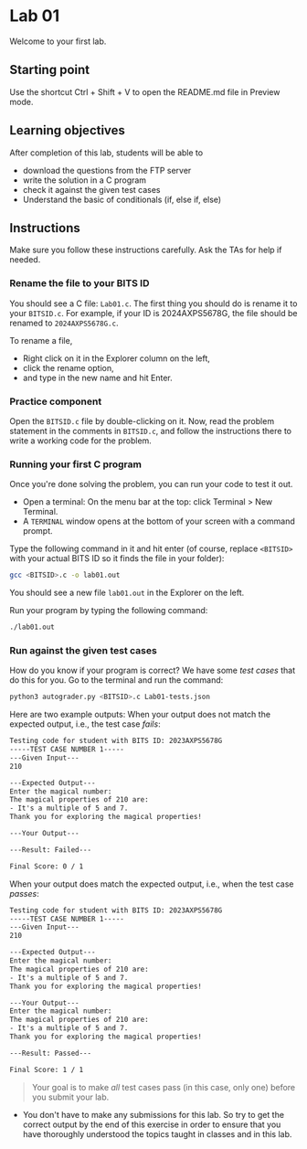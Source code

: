 # Lab 01

Welcome to your first lab.

## Starting point

Use the shortcut Ctrl + Shift + V to open the README.md file in Preview mode.

## Learning objectives

After completion of this lab, students will be able to

* download the questions from the FTP server
* write the solution in a C program
* check it against the given test cases
* Understand the basic of conditionals (if, else if, else)

## Instructions

Make sure you follow these instructions carefully. Ask the TAs for help if needed.

### Rename the file to your BITS ID

You should see a C file: `Lab01.c`. The first thing you should do is rename it to your `BITSID.c`. For example, if your ID is 2024AXPS5678G, the file should be renamed to `2024AXPS5678G.c`. 

To rename a file,

* Right click on it in the Explorer column on the left,
* click the rename option,
* and type in the new name and hit Enter.

### Practice component

Open the `BITSID.c` file by double-clicking on it. Now, read the problem statement in the comments in `BITSID.c`, and follow the instructions there to write a working code for the problem.

### Running your first C program

Once you're done solving the problem, you can run your code to test it out. 

* Open a terminal: On the menu bar at the top: click Terminal > New Terminal. 
* A `TERMINAL` window opens at the bottom of your screen with a command prompt.

Type the following command in it and hit enter (of course, replace `<BITSID>` with your actual BITS ID so it finds the file in your folder):

```sh
gcc <BITSID>.c -o lab01.out
```

You should see a new file `lab01.out` in the Explorer on the left.

Run your program by typing the following command:

```sh
./lab01.out
```

### Run against the given test cases

How do you know if your program is correct? We have some *test cases* that do this for you.
Go to the terminal and run the command:

```sh
python3 autograder.py <BITSID>.c Lab01-tests.json
```

Here are two example outputs:
When your output does not match the expected output, i.e., the test case *fails*:
```txt
Testing code for student with BITS ID: 2023AXPS5678G
-----TEST CASE NUMBER 1-----
---Given Input---
210

---Expected Output---
Enter the magical number: 
The magical properties of 210 are:
- It's a multiple of 5 and 7.
Thank you for exploring the magical properties!

---Your Output---

---Result: Failed---

Final Score: 0 / 1
```

When your output does match the expected output, i.e., when the test case *passes*:

```txt
Testing code for student with BITS ID: 2023AXPS5678G
-----TEST CASE NUMBER 1-----
---Given Input---
210

---Expected Output---
Enter the magical number: 
The magical properties of 210 are:
- It's a multiple of 5 and 7.
Thank you for exploring the magical properties!

---Your Output---
Enter the magical number: 
The magical properties of 210 are:
- It's a multiple of 5 and 7.
Thank you for exploring the magical properties!

---Result: Passed---

Final Score: 1 / 1
```

> Your goal is to make *all* test cases pass (in this case, only one) before you submit your lab.

* You don't have to make any submissions for this lab. So try to get the correct output by the end of this exercise in order to ensure that you have thoroughly understood the topics taught in classes and in this lab.

